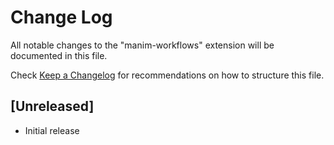 # Change Log

All notable changes to the "manim-workflows" extension will be documented in this file.

Check [Keep a Changelog](http://keepachangelog.com/) for recommendations on how to structure this file.

## [Unreleased]

- Initial release